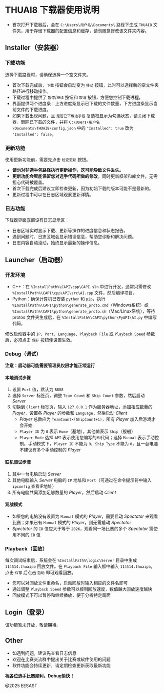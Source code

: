# THUAI8 下载器使用说明

- 首次打开下载器后，会在 `C:\Users\用户名\Documents\` 路径下生成 `THUAI8` 文件夹，用于存储下载器的配置信息和缓存，请勿随意修改该文件夹内容。

## Installer（安装器）

### 下载功能

选择下载路径时，请确保选择一个空文件夹。

- 首次下载完成后，`下载` 按钮会自动变为 `移动` 按钮，此时可以选择新的空文件夹路径进行移动操作。
- 下载过程中提供了 `暂停`/`继续` 按钮和 `取消` 按钮，方便您控制下载进程。
- 界面提供两个进度条：上方进度条显示已下载的文件数量，下方进度条显示当前文件的下载进度。
- 如果下载出现问题，且 `是否已下载选手包` 复选框显示为勾选状态，请关闭下载器，删除已下载的文件，并将 `C:\Users\用户名\Documents\THUAI8\config.json` 中的 `"Installed": true` 改为 `"Installed": false`。

### 更新功能

使用更新功能前，需要先点击 `检查更新` 按钮。

- **请勿对非选手包路径执行更新操作，这可能导致文件丢失。**
- **更新功能会智能保留您对选手代码所做的修改**，同时更新框架和库文件，无需担心代码被覆盖。
- 首次下载完成后建议立即检查更新，因为初始下载的版本可能不是最新的。
- 更新过程中可以在日志区域观察更新详情。

### 日志功能

下载器界面底部设有日志显示区：

- 日志区域实时显示下载、更新等操作的进度信息和状态报告。
- 遇到问题时，日志区域会显示错误信息，帮助您诊断和解决问题。
- 日志内容自动滚动，始终显示最新的操作信息。

## Launcher（启动器）

### 开发环境

- C++：在 `%InstallPath%\CAPI\cpp\CAPI.sln` 中进行开发，通常只需修改 `%InstallPath%\CAPI\cpp\API\src\AI.cpp` 文件，然后编译项目。
- Python：确保计算机已安装 `python` 和 `pip`，执行 `%InstallPath%\CAPI\python\generate_proto.cmd`（Windows系统）或 `%InstallPath%\CAPI\python\generate_proto.sh`（Mac/Linux系统），等待 protos 文件夹生成后，在 `%InstallPath%\CAPI\python\PyAPI\AI.py` 中编写代码。

修改启动器中的 `IP`、`Port`、`Language`、`Playback File` 或 `Playback Speed` 参数后，必须点击 `保存` 按钮使设置生效。

### Debug（调试）

**注意：启动器可能需要管理员权限才能正常运行**

#### 本地调试步骤

1. 设置 `Port` 值，默认为 `8888`
2. 选择 `Server` 标签页，调整 `Team Count` 和 `Ship Count` 参数，然后启动 *Server*
3. 切换到 `Client` 标签页，输入 `127.0.0.1` 作为服务器地址，添加相应数量的 *Player*，设置各 *Player* 的参数和 `Language`，然后启动 *Client*
   - *Player* 总数应为 `TeamCount×(ShipCount+1)`，所有 *Player* 加入后游戏才会开始
   - `Player ID` 为 `0` 表示 `Home`（基地），其他值表示 `Ship`（舰船）
   - `Player Mode` 选择 `API` 表示使用您编写的AI代码；选择 `Manual` 表示手动控制。手动模式下，`Player ID` 不能为 `0`，`Ship Type` 不能为 `0`，且一台电脑不建议有多个手动控制的 *Player*

#### 联机调试步骤

1. 其中一台电脑启动 *Server*
2. 其他电脑输入 *Server* 电脑的 `IP` 地址和 `Port`（可通过在命令提示符中输入 `ipconfig` 查看IP地址）
3. 所有电脑共同添加足够数量的 *Player*，然后启动 *Client*

#### 观战模式

- 如果您的电脑没有设置为 `Manual` 模式的 *Player*，需要启动 *Spectator* 来观看比赛；如果已有 `Manual` 模式的 *Player*，则无需启动 *Spectator*
- *Spectator* 的 `ID` 值应大于等于 `2026`，观看同一场比赛的多个 *Spectator* 需使用不同的 `ID` 值

### Playback（回放）

每次调试结束后，系统会在 `%InstallPath%\logic\Server` 目录中生成 `114514.thuaipb` 回放文件。在 `Playback File` 输入框中输入 `114514.thuaipb`，点击 `保存` 后点击 `启动` 即可观看回放。

- 您可以对回放文件重命名，启动回放时输入相应的文件名即可
- 通过调整 `Playback Speed` 参数可以控制回放速度，数值越大回放速度越快
- 回放模式下可以暂停和继续播放，便于分析特定局面

## Login（登录）

该功能暂未开放，敬请期待。

## Other

- 如遇到问题，建议先查看日志信息
- 欢迎在比赛交流群中提出关于比赛或软件使用的问题
- 软件功能会持续更新，请定期检查更新获取最新功能

**祝各位选手比赛顺利，Debug愉快！**

@2025 EESAST
